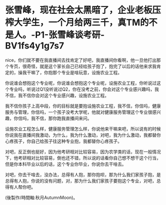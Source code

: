 # 张雪峰，现在社会太黑暗了，企业老板压榨大学生，一个月给两三千，真TM的不是人。-P1-张雪峰谈考研-BV1fs4y1g7s7

nice，你们就不要在我直播间去找肯定了好吧，我直播间你看啊，他一旦他打出那个专页，很奇怪，就是这个家长自己已经给孩子抱了，抱完了以后的话他来求我肯定的，操我干嘛了，你抱那个专业是啥玩意，设施农业工程。

你说谁会想抱这个专业呢，你说谁会想抱这个专业呢，设施农业工程，你听说过这个专业吗，听说过Q1没听说过Q2，你在没考之前，你会对这个专业感兴趣吗，我不信，我不信你会对这个专业感兴趣，设施农业工程。

我不信你孩子上高中段，你的目标就是要抱设施农业工程，我不信，你信吗，健康服务与管理，你信吗，一个孩子没考大学呢，他就对健康服务管理这个专业很感兴趣，你信吗，我不信，那你跑我直播间来问。

设施农业工程怎么样，健康服务管理怎么样，你说他来干嘛来吧，所以说有的时候你说我在直播间我激动，为什么，我为什么激动，对吧，我为什么激动，我都替你心疼孩子，你自己给孩子往这种专业抱，我都替你心疼孩子。

对吧，反正倒也挺好，因为他考研相对比较容易，因为农学类的话，现在一般情况下，他考研相对比较容易，倒也还不错，所以说的话看你自己想不想干这个行当，但是你本科毕业以后的话，这个专业你毕业，你说你去干啥去。

对吧，你去干啥去，没办法，总得有人抱，那你抱呗，那为什么我们家孩子抱，是总得有人抱，你说的没有问题，对，那为什么我们家孩子要抱这个专业，对吧，总得有人帮你吧。

(後製作/時間軸:秋月AutumnMoon)。